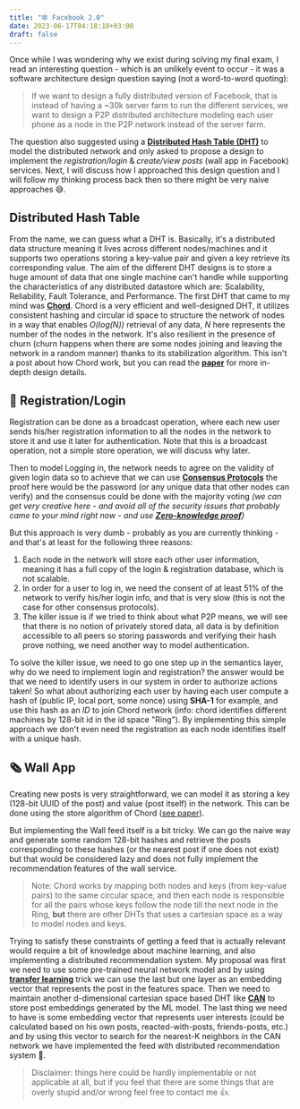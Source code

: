```yaml
---
title: "🕸️ Facebook 2.0"
date: 2023-06-17T04:18:10+03:00
draft: false
---
```


Once while I was wondering why we exist during solving my final exam, I read an interesting question - which is an unlikely event to occur - it was a software architecture design question saying (not a word-to-word quoting):

> If we want to design a fully distributed version of Facebook, that is instead of having a ~30k server farm to run the different services, we want to design a P2P distributed architecture modeling each user phone as a node in the P2P network instead of the server farm.

The question also suggested using a [__Distributed Hash Table (DHT)__](https://en.wikipedia.org/wiki/Distributed_hash_table) to model the distributed network and only asked to propose a design to implement the _registration/login_ & _create/view posts_ (wall app in Facebook) services. Next, I will discuss how I approached this design question and I will follow my thinking process back then so there might be very naive approaches 😅.

## Distributed Hash Table
From the name, we can guess what a DHT is. Basically, it's a distributed data structure meaning it lives across different nodes/machines and it supports two operations storing a key-value pair and given a key retrieve its corresponding value. The aim of the different DHT designs is to store a huge amount of data that one single machine can't handle while supporting the characteristics of any distributed datastore which are: Scalability, Reliability, Fault Tolerance, and Performance. The first DHT that came to my mind was [__Chord__](https://pdos.csail.mit.edu/papers/chord:sigcomm01/chord_sigcomm.pdf). Chord is a very efficient and well-designed DHT, it utilizes consistent hashing and circular id space to structure the network of nodes in a way that enables _O(log(N))_ retrieval of any data, _N_ here represents the number of the nodes in the network. It's also resilient in the presence of churn (churn happens when there are some nodes joining and leaving the network in a random manner) thanks to its stabilization algorithm. This isn't a post about how Chord work, but you can read the [__paper__](https://pdos.csail.mit.edu/papers/chord:sigcomm01/chord_sigcomm.pdf) for more in-depth design details.


## 🔑 Registration/Login
Registration can be done as a broadcast operation, where each new user sends his/her registration information to all the nodes in the network to store it and use it later for authentication. Note that this is a broadcast operation, not a simple store operation, we will discuss why later.

Then to model Logging in, the network needs to agree on the validity of given login data so to achieve that we can use [__Consensus Protocols__](https://en.wikipedia.org/wiki/Consensus_(computer_science)) the proof here would be the password (or any unique data that other nodes can verify) and the consensus could be done with the majority voting _(we can get very creative here - and avoid all of the security issues that probably came to your mind right now - and use [__Zero-knowledge proof__](https://en.wikipedia.org/wiki/Zero-knowledge_proof))_

But this approach is very dumb - probably as you are currently thinking - and that's at least for the following three reasons:
1. Each node in the network will store each other user information, meaning it has a full copy of the login & registration database, which is not scalable.
2. In order for a user to log in, we need the consent of at least 51% of the network to verify his/her login info, and that is very slow (this is not the case for other consensus protocols).
3. The killer issue is if we tried to think about what P2P means, we will see that there is no notion of privately stored data, all data is by definition accessible to all peers so storing passwords and verifying their hash prove nothing, we need another way to model authentication.

To solve the killer issue, we need to go one step up in the semantics layer, why do we need to implement login and registration? the answer would be that we need to identify users in our system in order to authorize actions taken! So what about authorizing each user by having each user compute a hash of (public IP, local port, some nonce) using __SHA-1__ for example, and use this hash as an _ID_ to join Chord network (info: chord identifies different machines by 128-bit id in the id space "Ring"). By implementing this simple approach we don't even need the registration as each node identifies itself with a unique hash. 


## 🗞️ Wall App
Creating new posts is very straightforward, we can model it as storing a key (128-bit UUID of the post) and value (post itself) in the network. This can be done using the store algorithm of Chord ([see paper](https://pdos.csail.mit.edu/papers/chord:sigcomm01/chord_sigcomm.pdf)).

But implementing the Wall feed itself is a bit tricky. We can go the naive way and generate some random 128-bit hashes and retrieve the posts corresponding to these hashes (or the nearest post if one does not exist) but that would be considered lazy and does not fully implement the recommendation features of the wall service.

> Note: Chord works by mapping both nodes and keys (from key-value pairs) to the same circular space, and then each node is responsible for all the pairs whose keys follow the node till the next node in the Ring, __but__ there are other DHTs that uses a cartesian space as a way to model nodes and keys.

Trying to satisfy these constraints of getting a feed that is actually relevant would require a bit of knowledge about machine learning, and also implementing a distributed recommendation system. My proposal was first we need to use some pre-trained neural network model and by using [__transfer learning__](https://en.wikipedia.org/wiki/Transfer_learning) trick we can use the last but one layer as an embedding vector that represents the post in the features space. Then we need to maintain another d-dimensional cartesian space based DHT like [__CAN__](http://conferences.sigcomm.org/sigcomm/2001/p13-ratnasamy.pdf) to store post embeddings generated by the ML model. The last thing we need to have is some embedding vector that represents user interests (could be calculated based on his own posts, reacted-with-posts, friends-posts, etc.) and by using this vector to search for the nearest-K neighbors in the CAN network we have implemented the feed with distributed recommendation system 🎉.

> Disclaimer: things here could be hardly implementable or not applicable at all, but if you feel that there are some things that are overly stupid and/or wrong feel free to contact me 👍.

